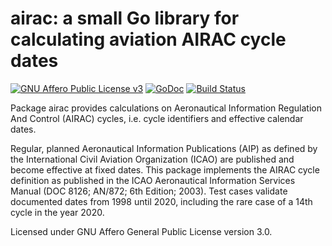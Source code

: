 # airac: a small Go library for calculating aviation AIRAC cycle dates

[![GNU Affero Public License v3](https://www.gnu.org/graphics/agplv3-88x31.png)](https://www.gnu.org/licenses/agpl-3.0.html)
[![GoDoc](https://godoc.org/github.com/wjkohnen/airac?status.svg)](https://godoc.org/github.com/wjkohnen/airac)
[![Build Status](https://travis-ci.org/wjkohnen/airac.svg?branch=master)](https://travis-ci.org/wjkohnen/airac)

Package airac provides calculations on Aeronautical Information Regulation And
Control (AIRAC) cycles, i.e. cycle identifiers and effective calendar dates.

Regular, planned Aeronautical Information Publications (AIP) as defined by the
International Civil Aviation Organization (ICAO) are published and become
effective at fixed dates. This package implements the AIRAC cycle definition as
published in the ICAO Aeronautical Information Services Manual (DOC 8126;
AN/872; 6th Edition; 2003). Test cases validate documented dates from 1998 until
2020, including the rare case of a 14th cycle in the year 2020.

Licensed under GNU Affero General Public License version 3.0.
